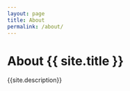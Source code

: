 ```yaml
---
layout: page
title: About
permalink: /about/
---
```


# About {{ site.title }}

{{site.description}}
